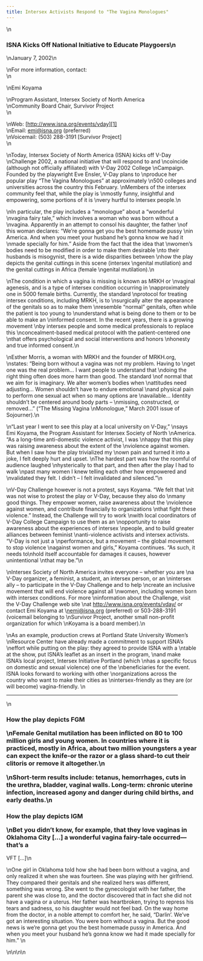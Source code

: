 ```yaml
---
title: Intersex Activists Respond to "The Vagina Monologues"
---
```


 \n

### <span class="caps">ISNA</span> Kicks Off National Initiative to Educate Playgoers\n

\nJanuary 7, 2002\n

\nFor more information, contact:  
\n<p class=m2>\nEmi Koyama

  
\nProgram Assistant, Intersex Society of North America  
\nCommunity Board Chair, Survivor Project  
\n</p><p class=m2>\nWeb: [http://www.isna.org/events/vday][1]  
\nEmail: <emi@isna.org> (preferred)  
\nVoicemail: (503) 288-3191 [Survivor Project]  
\n</p>

\nToday, Intersex Society of North America (<span class="caps">ISNA</span>) kicks off V-Day \nChallenge 2002, a national initiative that will respond to and \ncoincide (although not officially affiliated) with V-Day 2002 College \nCampaign. Founded by the playwright Eve Ensler, V-Day plans to \nproduce her popular play &#8220;The Vagina Monologues&#8221; at approximately \n500 colleges and universities across the country this February. \nMembers of the intersex community feel that, while the play is \nmostly funny, insightful and empowering, some portions of it is \nvery hurtful to intersex people.\n

\nIn particular, the play includes a &#8220;monologue&#8221; about a &#8220;wonderful \nvagina fairy tale,&#8221; which involves a woman who was born without a \nvagina. Apparently in an attempt to consol his daughter, the father \nof this woman declares: &#8220;We&#8217;re gonna get you the best homemade pussy \nin America. And when you meet your husband he&#8217;s gonna know we had it \nmade specially for him.&#8221; Aside from the fact that the idea that \nwomen&#8217;s bodies need to be modified in order to make them desirable \nto their husbands is misogynist, there is a wide disparities between \nhow the play depicts the genital cuttings in this scene (intersex \ngenital mutilation) and the genital cuttings in Africa (female \ngenital mutilation).\n

\nThe condition in which a vagina is missing is known as <span class="caps">MRKH</span> or \nvaginal agenesis, and is a type of intersex condition occurring in \napproximately one in 5000 female births. Currently, the standard \nprotocol for treating intersex conditions, including <span class="caps">MRKH</span>, is to \nsurgically alter the appearance of the genitals so as to make them \nresemble &#8220;normal&#8221; genitals, often while the patient is too young to \nunderstand what is being done to them or to be able to make an \ninformed consent. In the recent years, there is a growing movement \nby intersex people and some medical professionals to replace this \nconcealment-based medical protocol with the patient-centered one \nthat offers psychological and social interventions and honors \nhonesty and true informed consent.\n

\nEsther Morris, a woman with <span class="caps">MRKH</span> and the founder of <span class="caps">MRKH</span>.org, \nstates: &#8220;Being born without a vagina was not my problem. Having to \nget one was the real problem&#8230; I want people to understand that \ndoing the right thing often does more harm than good. The standard \nof normal that we aim for is imaginary. We alter women&#8217;s bodies when \nattitudes need adjusting&#8230; Women shouldn&#8217;t have to endure emotional \nand physical pain to perform one sexual act when so many options are \navailable&#8230; Identity shouldn&#8217;t be centered around body parts &#8211; \nmissing, constructed, or removed&#8230;&#8221; (&#8220;The Missing Vagina \nMonologue,&#8221; March 2001 issue of Sojourner).\n

\n&#8220;Last year I went to see this play at a local university on V-Day,&#8221; \nsays Emi Koyama, the Program Assistant for Intersex Society of North \nAmerica. &#8220;As a long-time anti-domestic violence activist, I was \nhappy that this play was raising awareness about the extent of the \nviolence against women. But when I saw how the play trivialized my \nown pain and turned it into a joke, I felt deeply hurt and upset. \nThe hardest part was how the roomful of audience laughed \nhysterically to that part, and then after the play I had to walk \npast many women I knew telling each other how empowered and \nvalidated they felt. I didn&#8217;t &#8211; I felt invalidated and silenced.&#8221;\n

\nV-Day Challenge however is not a protest, says Koyama. &#8220;We felt that \nit was not wise to protest the play or V-Day, because they also do \nmany good things. They empower women, raise awareness about the \nviolence against women, and contribute financially to organizations \nthat fight these violence.&#8221; Instead, the Challenge will try to work \nwith local coordinators of V-Day College Campaign to use them as an \nopportunity to raise awareness about the experiences of intersex \npeople, and to build greater alliances between feminist \nanti-violence activists and intersex activists. &#8220;V-Day is not just a \nperformance, but a movement &#8211; the global movement to stop violence \nagainst women and girls,&#8221; Koyama continues. &#8220;As such, it needs to\nhold itself accountable for damages it causes, however unintentional \nthat may be.&#8221;\n

\nIntersex Society of North America invites everyone &#8211; whether you are \na V-Day organizer, a feminist, a student, an intersex person, or an \nintersex ally &#8211; to participate in the V-Day Challenge and to help \ncreate an inclusive movement that will end violence against all \nwomen, including women born with intersex conditions. For more \ninformation about the Challenge, visit the V-Day Challenge web site \nat <http://www.isna.org/events/vday/> or contact Emi Koyama at \nemi@isna.org (preferred) or 503-288-3191 (voicemail belonging to \nSurvivor Project, another small non-profit organization for which \nKoyama is a board member).\n

\nAs an example, production crews at Portland State University Women&#8217;s \nResource Center have already made a commitment to support <span class="caps">ISNA</span>&#8217;s \neffort while putting on the play: they agreed to provide <span class="caps">ISNA</span> with a \ntable at the show, put <span class="caps">ISNA</span>&#8217;s leaflet as an insert in the program, \nand make <span class="caps">ISNA</span>&#8217;s local project, Intersex Initiative Portland (which \nhas a specific focus on domestic and sexual violence) one of the \nbeneficiaries for the event. <span class="caps">ISNA</span> looks forward to working with other \norganizations across the country who want to make their cities as \nintersex-friendly as they are (or will become) vagina-friendly. \n<hr size=1 noshade width=90%>\n

### How the play depicts <span class="caps">FGM</span><p class=m2>\nFemale Genital mutilation has been inflicted on 80 to 100 million girls and young women. In countries where it is practiced, mostly in Africa, about two million youngsters a year can expect the knife-or the razor or a glass shard-to cut their clitoris or remove it altogether.\n</p><p class=m2>\nShort-term results include: tetanus, hemorrhages, cuts in the urethra, bladder, vaginal walls. Long-term: chronic uterine infection, increased agony and danger during child births, and early deaths.\n</p>

### How the play depicts <span class="caps">IGM</span><p class=m2>\nBet you didn&#8217;t know, for example, that they love vaginas in Oklahoma City [&#8230;] a wonderful vagina fairy-tale occurred&#8212;that&#8217;s a 

<span class="caps">VFT</span> [&#8230;]\n</p><p class=m2>\nOne girl in Oklahoma told how she had been born without a vagina, and only realized it when she was fourteen. She was playing with her girlfriend. They compared their genitals and she realized hers was different, something was wrong. She went to the gynecologist with her father, the parent she was close to, and the doctor discovered that in fact she did not have a vagina or a uterus. Her father was heartbroken, trying to repress his tears and sadness, so his daughter would not feel bad. On the way home from the doctor, in a noble attempt to comfort her, he said, &#8220;Darlin&#8217;. We&#8217;ve got an interesting situation. You were born without a vagina. But the good news is we&#8217;re gonna get you the best homemade pussy in America. And when you meet your husband he&#8217;s gonna know we had it made specially for him.&#8221; \n</p>\n\n\n\n

 [1]: /events/vday/index.html